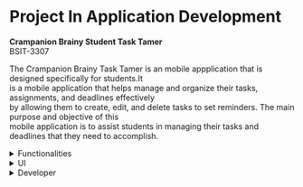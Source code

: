 # Project In Application Development

**Crampanion Brainy Student Task Tamer**  
BSIT-3307


  The Crampanion Brainy Task Tamer is an mobile appplication that is designed specifically for students.It<br> 
  is a mobile application that helps manage and organize their tasks, assignments, and deadlines effectively<br>
  by allowing them to create, edit, and delete tasks to set reminders. The main purpose and objective of this<br>
  mobile application is to assist students in managing their tasks and deadlines that they need to accomplish.

  <details><summary>Functionalities</summary>

- Create and Add a Student Task
- Edit a Student Task
- Read or View the Student Task
- Delete a Student Task 

</details>

<details><summary>UI</summary>

</details>

<details><summary>Developer</summary>
    <div style="overflow: auto;">
    <h5>Hawak, Carl Jonel V.
    <a href="https://www.facebook.com/jonel.hawak" target="_blank">
    <img src="https://static-00.iconduck.com/assets.00/facebook-icon-512x512-7a4en82u.png" style="height: 20px;width:25px;">
    </a></h5>
   <h5>Lagunsing, John Carlo M.
    <a href="https://www.facebook.com/c.lagunsing" target="_blank">
    <img src="https://static-00.iconduck.com/assets.00/facebook-icon-512x512-7a4en82u.png" style="height: 20px;width:25px;">
    </a></h5>
    <h5>Luna, Andrei B.
    <a href="https://www.facebook.com/andrei.luna.980" target="_blank">
    <img src="https://static-00.iconduck.com/assets.00/facebook-icon-512x512-7a4en82u.png" style="height: 20px;width:25px;">
    </a></h5>
  </div></details>
  





